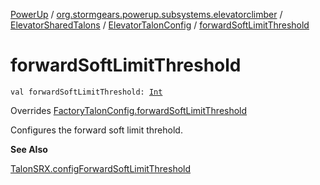 [PowerUp](../../../index.md) / [org.stormgears.powerup.subsystems.elevatorclimber](../../index.md) / [ElevatorSharedTalons](../index.md) / [ElevatorTalonConfig](index.md) / [forwardSoftLimitThreshold](./forward-soft-limit-threshold.md)

# forwardSoftLimitThreshold

`val forwardSoftLimitThreshold: `[`Int`](https://kotlinlang.org/api/latest/jvm/stdlib/kotlin/-int/index.html)

Overrides [FactoryTalonConfig.forwardSoftLimitThreshold](../../../org.stormgears.utils.talons/-factory-talon-config/forward-soft-limit-threshold.md)

Configures the forward soft limit threhold.

**See Also**

[TalonSRX.configForwardSoftLimitThreshold](#)

